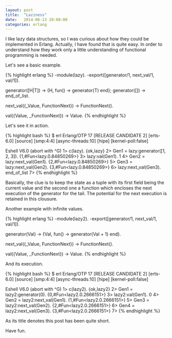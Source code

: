 ```yaml
---
layout: post
title:  "Laziness"
date:   2014-06-13 20:08:00
categories: erlang
---
```


I like lazy data structures, so I was curious about how they could
be implemented in Erlang. Actually, I have found that is quite
easy. In order to understand how they work only a little understanding
of functional programming is needed.

Let's see a basic example.

{% highlight erlang %}
-module(lazy).
-export([generator/1, next_val/1, val/1]).


generator([H|T]) ->
    {H, fun() -> generator(T) end};
generator([]) ->
    end_of_list.

next_val({_Value, FunctionNext}) ->
    FunctionNext().

val({Value, _FunctionNext}) ->
    Value.
{% endhighlight %}

Let's see it in action.

{% highlight bash %}
$ erl
Erlang/OTP 17 [RELEASE CANDIDATE 2] [erts-6.0] [source] [smp:4:4] [async-threads:10] [hipe] [kernel-poll:false]

Eshell V6.0  (abort with ^G)
1> c(lazy).
{ok,lazy}
2> Gen1 = lazy:generator([1, 2, 3]).
{1,#Fun<lazy.0.84850269>}
3> lazy:val(Gen1).
1
4> Gen2 = lazy:next_val(Gen1).
{2,#Fun<lazy.0.84850269>}
5> Gen3 = lazy:next_val(Gen2).
{3,#Fun<lazy.0.84850269>}
6> lazy:next_val(Gen3).
end_of_list
7>
{% endhighlight %}

Basically, the clue is to keep the state as a tuple with its first
field being the current value and the second one a function which
encloses the next execution of the generator for the tail. The
potential for the next execution is retained in this clousure.

Another example with infinite values.

{% highlight erlang %}
-module(lazy2).
-export([generator/1, next_val/1, val/1]).


generator(Val) ->
    {Val, fun() -> generator(Val + 1) end}.

next_val({_Value, FunctionNext}) ->
    FunctionNext().

val({Value, _FunctionNext}) ->
    Value.
{% endhighlight %}

And its execution.

{% highlight bash %}
$ erl
Erlang/OTP 17 [RELEASE CANDIDATE 2] [erts-6.0] [source] [smp:4:4] [async-threads:10] [hipe] [kernel-poll:false]

Eshell V6.0  (abort with ^G)
1> c(lazy2).
{ok,lazy2}
2> Gen1 = lazy2:generator(0).
{0,#Fun<lazy2.0.2666151>}
3> lazy2:val(Gen1).
0
4> Gen2 = lazy2:next_val(Gen1).
{1,#Fun<lazy2.0.2666151>}
5> Gen3 = lazy2:next_val(Gen2).
{2,#Fun<lazy2.0.2666151>}
6> Gen4 = lazy2:next_val(Gen3).
{3,#Fun<lazy2.0.2666151>}
7>
{% endhighlight %}

As its title denotes this post has been quite short.

Have fun.

